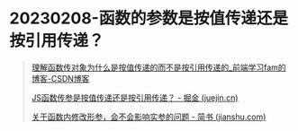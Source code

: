 # 20230208-函数的参数是按值传递还是按引用传递？

> [理解函数传对象为什么是按值传递的而不是按引用传递的_前端学习fam的博客-CSDN博客](https://blog.csdn.net/weixin_45499352/article/details/122270099)
>
> [JS函数传参是按值传递还是按引用传递？ - 掘金 (juejin.cn)](https://juejin.cn/post/6844903929470271501)
>
> [关于函数内修改形参，会不会影响实参的问题 - 简书 (jianshu.com)](https://www.jianshu.com/p/22445c4855b3)
